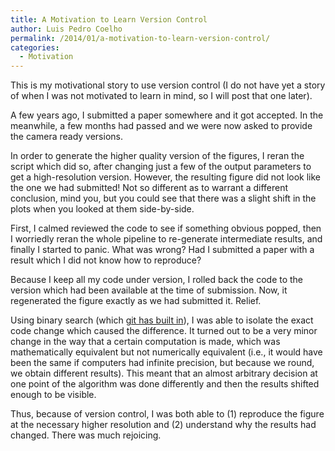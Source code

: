 ```yaml
---
title: A Motivation to Learn Version Control
author: Luis Pedro Coelho
permalink: /2014/01/a-motivation-to-learn-version-control/
categories:
  - Motivation
---
```

This is my motivational story to use version control (I do not have yet a story of when I was not motivated to learn in mind, so I will post that one later).

A few years ago, I submitted a paper somewhere and it got accepted. In the meanwhile, a few months had passed and we were now asked to provide the camera ready versions.

In order to generate the higher quality version of the figures, I reran the script which did so, after changing just a few of the output parameters to get a high-resolution version. However, the resulting figure did not look like the one we had submitted! Not so different as to warrant a different conclusion, mind you, but you could see that there was a slight shift in the plots when you looked at them side-by-side.

First, I calmed reviewed the code to see if something obvious popped, then I worriedly reran the whole pipeline to re-generate intermediate results, and finally I started to panic. What was wrong? Had I submitted a paper with a result which I did not know how to reproduce?

Because I keep all my code under version, I rolled back the code to the version which had been available at the time of submission. Now, it regenerated the figure exactly as we had submitted it. Relief.

Using binary search (which [git has built in][1]), I was able to isolate the exact code change which caused the difference. It turned out to be a very minor change in the way that a certain computation is made, which was mathematically equivalent but not numerically equivalent (i.e., it would have been the same if computers had infinite precision, but because we round, we obtain different results). This meant that an almost arbitrary decision at one point of the algorithm was done differently and then the results shifted enough to be visible.

Thus, because of version control, I was both able to (1) reproduce the figure at the necessary higher resolution and (2) understand why the results had changed. There was much rejoicing.

 [1]: https://www.kernel.org/pub/software/scm/git/docs/git-bisect.html
